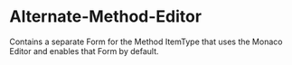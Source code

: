# Alternate-Method-Editor
Contains a separate Form for the Method ItemType that uses the Monaco Editor and enables that Form by default.
